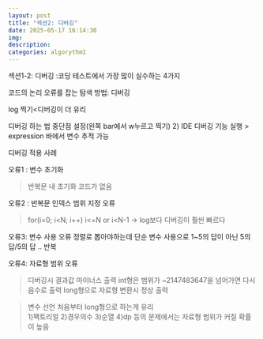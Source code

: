 ```yaml
---
layout: post
title: "섹션2: 디버깅"
date: 2025-05-17 16:14:30
img:
description:
categories: algorythm1
---
```


섹션1-2: 디버깅
:코딩 테스트에서 가장 많이 실수하는 4가지 

코드의 논리 오류를 잡는 탐색 방법: 디버깅 

log 찍기<디버깅이 더 유리 

디버깅 하는 법
중단점 설정(왼쪽 bar에서 w누르고 찍기) 
      2)   IDE 디버깅 기능 실행 > expression 바에서 변수 추적 가능

디버깅 적용 사례

오류1 : 변수 초기화 
>반복문 내 초기화 코드가 없음


오류2 : 반복문 인덱스 범위 지정 오류 
>for(i=0; i<N; i++)
i<=N or i<N-1           → log보다 디버깅이 훨씬 빠르다 

오류3: 변수 사용 오류 
정렬로 뽑아야하는데 단순 변수 사용으로 1~5의 답이 아닌 5의 답/5의 답 .. 반복 

오류4: 자료형 범위 오류 

>디버깅시 결과값 마이너스 출력
>int형은 범위가 ~2147483647을 넘어가면 다시 음수로 출력
>long형으로 자료형 변환시 정상 출력 

>변수 선언 처음부터 long형으로 하는게 유리 	
1)팩토리얼 2)경우의수 3)순열 4)dp 등의 문제에서는 자료형 범위가 커질 확률이 높음 
